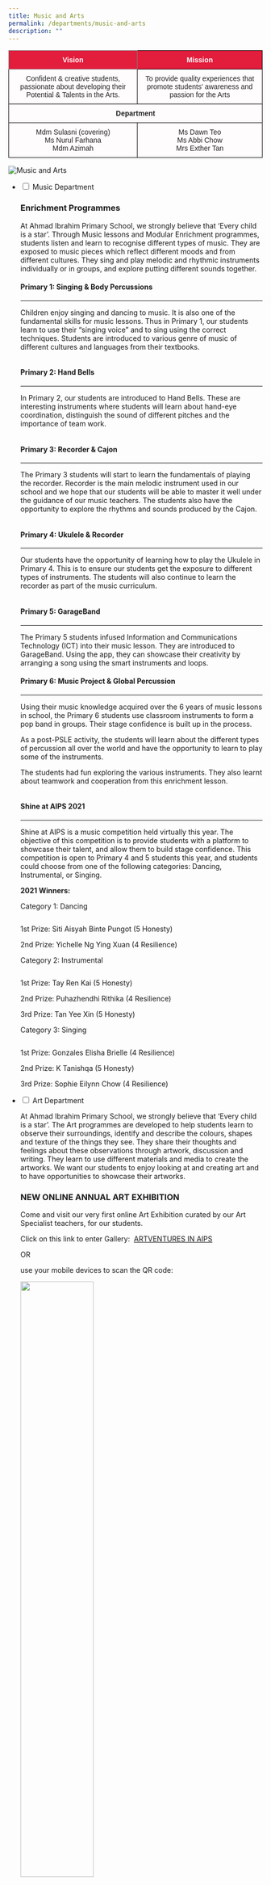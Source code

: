 ```yaml
---
title: Music and Arts
permalink: /departments/music-and-arts
description: ""
---
```

<style type="text/css">
.tg  {border-collapse:collapse;border-spacing:0;}
.tg td{border-color:black;border-style:solid;border-width:1px;font-family:Arial, sans-serif;font-size:14px;
  overflow:hidden;padding:10px 5px;word-break:normal;}
.tg th{border-color:black;border-style:solid;border-width:1px;font-family:Arial, sans-serif;font-size:14px;
  font-weight:normal;overflow:hidden;padding:10px 5px;word-break:normal;}
.tg .tg-f3bv{background-color:#E31D3C;color:#FFFCFD;font-weight:bold;text-align:center;vertical-align:middle}
.tg .tg-ty9o{background-color:#E31D3C;border-color:inherit;color:#FFFCFD;font-weight:bold;text-align:center;vertical-align:middle}
.tg .tg-d298{background-color:#FFFCFD;color:#222;font-weight:bold;text-align:center;vertical-align:top}
.tg .tg-wpvf{background-color:#FFFCFD;color:#222;text-align:center;vertical-align:middle}
</style>
<table class="tg">
<thead>
  <tr>
    <th class="tg-ty9o" colspan="2"><span style="color:#FFFCFD;background-color:#E31D3C">Vision</span></th>
    <th class="tg-f3bv" colspan="2"><span style="color:#FFFCFD;background-color:#E31D3C">Mission</span></th>
  </tr>
</thead>
<tbody>
  <tr>
    <td class="tg-wpvf" colspan="2"><span style="color:#222;background-color:#FFFCFD">Confident &amp; creative students, passionate about developing their Potential &amp; Talents in the Arts.</span></td>
    <td class="tg-wpvf" colspan="2"><span style="color:#222;background-color:#FFFCFD">To provide quality experiences that promote students' awareness and passion for the Arts</span></td>
  </tr>
  <tr>
    <td class="tg-d298" colspan="4">       Department</td>
  </tr>
  <tr>
    <td class="tg-wpvf" colspan="2"><span style="color:#222;background-color:#FFFCFD">  Mdm Sulasni (covering)</span><br><span style="color:#222;background-color:#FFFCFD">Ms Nurul Farhana</span><br><span style="color:#222;background-color:#FFFCFD">Mdm Azimah</span></td>
    <td class="tg-wpvf" colspan="2"><span style="color:#222;background-color:#FFFCFD"> Ms Dawn Teo</span><br><span style="color:#222;background-color:#FFFCFD">Ms Abbi Chow</span><br><span style="color:#222;background-color:#FFFCFD">Mrs Exther Tan</span></td>
  </tr>
</tbody>
</table>

![Music and Arts](/images/PAM%20Informal.jpg)

<ul class="jekyllcodex_accordion">
  <li>
    <input type="checkbox" id="accordion1">
    <label for="accordion1">Music Department</label>
    <div>
      <h3 id="enrichment-programmes">Enrichment Programmes</h3>
<p>At Ahmad Ibrahim Primary School, we strongly believe that ‘Every child is a star’. Through Music lessons and Modular Enrichment programmes, students listen and learn to recognise different types of music. They are exposed to music pieces which reflect different moods and from different cultures. They sing and play melodic and rhythmic instruments individually or in groups, and explore putting different sounds together.</p>
<h4 id="primary-1-singing--body-percussions">Primary 1: Singing &amp; Body Percussions</h4>
<hr>
<p>Children enjoy singing and dancing to music. It is also one of the fundamental skills for music lessons. Thus in Primary 1, our students learn to use their “singing voice” and to sing using the correct techniques. Students are introduced to various genre of music of different cultures and languages from their textbooks.</p>
<p><img src="/images/p1.jpg" alt=""></p>
<h4 id="primary-2-hand-bells">Primary 2: Hand Bells</h4>
<hr>
<p>In Primary 2, our students are introduced to Hand Bells. These are interesting instruments where students will learn about hand-eye coordination, distinguish the sound of different pitches and the importance of team work.</p>
<p><img src="/images/p2.png" alt=""></p>
<h4 id="primary-3-recorder--cajon">Primary 3: Recorder &amp; Cajon</h4>
<hr>
<p>The Primary 3 students will start to learn the fundamentals of playing the recorder. Recorder is the main melodic instrument used in our school and we hope that our students will be able to master it well under the guidance of our music teachers. The students also have the opportunity to explore the rhythms and sounds produced by the Cajon.</p>
<p><img src="/images/p3.jpg" alt=""></p>
<h4 id="primary-4-ukulele--recorder">Primary 4: Ukulele &amp; Recorder</h4>
<hr>
<p>Our students have the opportunity of learning how to play the Ukulele in Primary 4. This is to ensure our students get the exposure to different types of instruments. The students will also continue to learn the recorder as part of the music curriculum.</p>
<p><img src="/images/p4.jpg" alt=""></p>
<h4 id="primary-5-garageband">Primary 5: GarageBand</h4>
<hr>
<p>The Primary 5 students infused Information and Communications Technology (ICT) into their music lesson. They are introduced to GarageBand. Using the app, they can showcase their creativity by arranging a song using the smart instruments and loops.</p>
<h4 id="primary-6-music-project--global-percussion">Primary 6: Music Project &amp; Global Percussion</h4>
<hr>
<p>Using their music knowledge acquired over the 6 years of music lessons in school, the Primary 6 students use classroom instruments to form a pop band in groups. Their stage confidence is built up in the process.</p>
<p>As a post-PSLE activity, the students will learn about the different types of percussion all over the world and have the opportunity to learn to play some of the instruments. </p>
<p>The students had fun exploring the various instruments. They also learnt about teamwork and cooperation from this enrichment lesson.</p>
<p><img src="/images/p6.png" alt=""></p>
<h4 id="shine-at-aips-2021">Shine at AIPS 2021</h4>
<hr>
<p>Shine at AIPS is a music competition held virtually this year. The objective of this competition is to provide students with a platform to showcase their talent, and allow them to build stage confidence. This competition is open to Primary 4 and 5 students this year, and students could choose from one of the following categories: Dancing, Instrumental, or Singing.</p>
<p><strong>2021 Winners:</strong></p>
<p>Category 1: Dancing</p>
<p><img src="/images/cat1%20dancing.png" alt=""></p>
<p>1st Prize: Siti Aisyah Binte Pungot (5 Honesty)</p>
<p>2nd Prize: Yichelle Ng Ying Xuan (4 Resilience)</p>
<p>Category 2: Instrumental</p>
<p><img src="/images/cat2%20instru.png" alt=""></p>
<p>1st Prize: Tay Ren Kai (5 Honesty)</p>
<p>2nd Prize: Puhazhendhi Rithika (4 Resilience)</p>
<p>3rd Prize: Tan Yee Xin (5 Honesty)</p>
<p>Category 3: Singing</p>
<p><img src="/images/cat3%20sing.png" alt=""></p>
<p>1st Prize: Gonzales Elisha Brielle (4 Resilience)</p>
<p>2nd Prize: K Tanishqa (5 Honesty)</p>
<p>3rd Prize: Sophie Eilynn Chow (4 Resilience)</p>
    </div>
	</li>
	<li>
    <input type="checkbox" id="accordion2">
    <label for="accordion2">Art Department</label>
    <div>
      <p>At Ahmad Ibrahim Primary School, we strongly believe that ‘Every child is a star’. The Art programmes are developed to help students learn to observe their surroundings, identify and describe the colours, shapes and texture of the things they see. They share their thoughts and feelings about these observations through artwork, discussion and writing. They learn to use different materials and media to create the artworks. We want our students to enjoy looking at and creating art and to have opportunities to showcase their artworks.</p>
<h3 id="new-online-annual-art-exhibition">NEW ONLINE ANNUAL ART EXHIBITION</h3>
<p>Come and visit our very first online Art Exhibition curated by our Art Specialist teachers, for our students. </p>
<p>Click on this link to enter Gallery:  <a href="https://www.artsteps.com/embed/61888ce1ac85446ad7358165/560/315">ARTVENTURES IN AIPS</a></p>
<p>OR </p>
<p>use your mobile devices to scan the QR code:</p>
<p><img src="/images/QR%20CODE.png" style="width:55%" alt=""></p>
<p>* best viewed using the app &quot;Art Steps&quot;. You may download it for free from Play Store/ Apple Store.</p>
<p><img src="/images/ADVENTURES.jpg" alt=""></p>
<p><img src="/images/ART1.png" alt=""></p>
<p><img src="/images/ART2.png" alt=""></p>
<p><img src="/images/ART3.png" alt=""></p>
<h3 id="artstravaganza-2021">ARTSTRAVAGANZA 2021</h3>
<hr>
<p><strong>TERMLY ART COMPETITION</strong></p>
<p><img src="/images/ARTSTRAVAGANZA%202021.jpg" alt=""></p>
<p><img src="/images/ARTSTRAVAGANZA%202021_2.jpg" alt=""></p>
<p><img src="/images/ARTSTRAVAGANZA%202021_3.jpg" alt=""></p>
<p><img src="/images/ARTSTRAVAGANZA%202021_4.jpg" alt=""></p>
<p><img src="/images/ARTSTRAVAGANZA%202021_5.jpg" alt=""></p>
<p><img src="/images/ARTSTRAVAGANZA%202021_6.jpg" alt=""></p>

    </div>
	</li>
</ul>